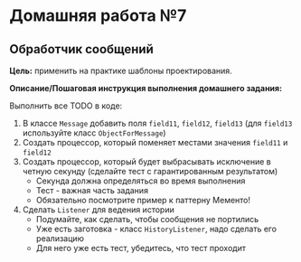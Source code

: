 # Домашняя работа №7

## Обработчик сообщений

**Цель:** применить на практике шаблоны проектирования.

**Описание/Пошаговая инструкция выполнения домашнего задания:**

Выполнить все TODO в коде:

1. В классе `Message` добавить поля `field11`, `field12`, `field13` (для `field13` используйте класс `ObjectForMessage`)
2. Создать процессор, который поменяет местами значения `field11` и `field12`
3. Создать процессор, который будет выбрасывать исключение в четную секунду (сделайте тест с гарантированным
   результатом)
   - Секунда должна определяться во время выполнения
   - Тест - важная часть задания
   - Обязательно посмотрите пример к паттерну Мементо!
4. Сделать `Listener` для ведения истории
   - Подумайте, как сделать, чтобы сообщения не портились
   - Уже есть заготовка - класс `HistoryListener`, надо сделать его реализацию
   - Для него уже есть тест, убедитесь, что тест проходит

